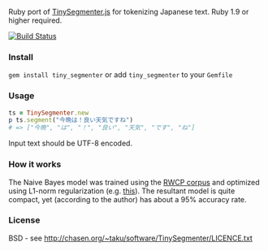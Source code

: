 Ruby port of [TinySegmenter.js](http://chasen.org/~taku/software/TinySegmenter/) for tokenizing Japanese text. Ruby 1.9 or higher required.

[![Build Status](https://secure.travis-ci.org/6/tiny_segmenter.png?branch=master)](http://travis-ci.org/6/tiny_segmenter)

### Install

`gem install tiny_segmenter` or add `tiny_segmenter` to your `Gemfile`

### Usage

```ruby
ts = TinySegmenter.new
p ts.segment("今晩は！良い天気ですね")
# => ["今晩", "は", "！", "良い", "天気", "です", "ね"]
```

Input text should be UTF-8 encoded.

### How it works

The Naive Bayes model was trained using the [RWCP corpus](http://research.nii.ac.jp/src/list.html) and optimized using L1-norm regularization (e.g. [this](https://research.microsoft.com/pubs/78900/andrew07scalable.pdf)). The resultant model is quite compact, yet (according to the author) has about a 95% accuracy rate.

### License

BSD - see http://chasen.org/~taku/software/TinySegmenter/LICENCE.txt
